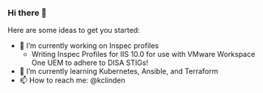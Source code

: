 ### Hi there 👋

<!--
**kclinden/kclinden** is a ✨ _special_ ✨ repository because its `README.md` (this file) appears on your GitHub profile.
-->
Here are some ideas to get you started:

- 🔭 I’m currently working on Inspec profiles
  - Writing Inspec Profiles for IIS 10.0 for use with VMware Workspace One UEM to adhere to DISA STIGs!
- 🌱 I’m currently learning Kubernetes, Ansible, and Terraform
- 📫 How to reach me: @kclinden

